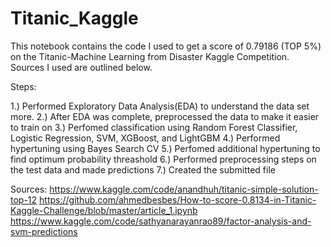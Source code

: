 # Titanic_Kaggle
This notebook contains the code I used to get a score of 0.79186 (TOP 5%) on the Titanic-Machine Learning from Disaster Kaggle Competition. Sources I used are outlined below. 

Steps:

1.) Performed Exploratory Data Analysis(EDA) to understand the data set more.
2.) After EDA was complete, preprocessed the data to make it easier to train on
3.) Perfomed classification using Random Forest Classifier, Logistic Regression, SVM, XGBoost, and LightGBM
4.) Performed hypertuning using Bayes Search CV
5.) Perfomed additional hypertuning to find optimum probability threashold
6.) Performed preprocessing steps on the test data and made predictions
7.) Created the submitted file

Sources:
https://www.kaggle.com/code/anandhuh/titanic-simple-solution-top-12 
https://github.com/ahmedbesbes/How-to-score-0.8134-in-Titanic-Kaggle-Challenge/blob/master/article_1.ipynb
https://www.kaggle.com/code/sathyanarayanrao89/factor-analysis-and-svm-predictions
